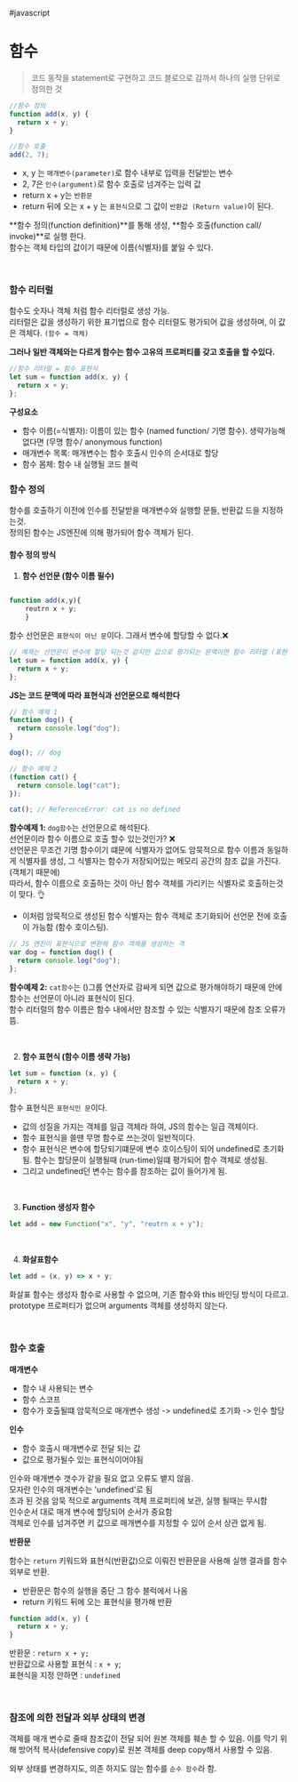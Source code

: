 #javascript

# 함수

> 코드 동작을 statement로 구현하고 코드 블로으로 감까서 하나의 실행 단위로 정의한 것

```js
//함수 정의
function add(x, y) {
  return x + y;
}

//함수 호출
add(2, 7);
```

- x, y 는 `매개변수(parameter)`로 함수 내부로 입력을 전달받는 변수
- 2, 7은 `인수(argument)`로 함수 호출로 넘겨주는 입력 값
- return x + y는 `반환문`
- return 뒤에 오는 x + y 는 `표현식`으로 그 값이 `반환값 (Return value)`이 된다.

**함수 정의(function definition)**를 통해 생성, **함수 호출(function call/ invoke)**로 실행 한다.<br>
함수는 객체 타입의 값이기 때문에 이름(식별자)를 붙일 수 있다.

<br>

### 함수 리터럴

함수도 숫자나 객체 처럼 함수 리터럴로 생성 가능.<br>
리터럴은 값을 생성하기 위한 표기법으로 함수 리터럴도 평가되어 값을 생성하며, 이 값은 객체다. `(함수 = 객체)` <br>

**그러나 일반 객체와는 다르게 함수는 함수 고유의 프로퍼티를 갖고 호출을 할 수있다.**

```js
//함수 리터럴 = 함수 표현식
let sum = function add(x, y) {
  return x + y;
};
```

**구성요소**

- 함수 이름(=식별자): 이름이 있는 함수 (named function/ 기명 함수). 생략가능해 없다면 (무명 함수/ anonymous function)
- 매개변수 목록: 매개변수는 함수 호출시 인수의 순서대로 할당
- 함수 몸체: 함수 내 실행될 코드 블럭

### 함수 정의

함수를 호출하기 이전에 인수를 전달받을 매개변수와 실행할 문들, 반환값 드을 지정하는것. <br>
정의된 함수는 JS엔진에 의해 평가되어 함수 객체가 된다.

#### 함수 정의 방식

1. **함수 선언문 (함수 이름 필수)**

```js

function add(x,y){
    reutrn x + y;
    }

```

함수 선언문은 `표현식이 아닌 문`이다. 그래서 변수에 할당할 수 없다.❌

```js
// 예제는 선언문이 변수에 할당 되는것 같지만 값으로 평가되는 문맥이면 함수 리터럴 (표현식)으로 해석.
let sum = function add(x, y) {
  return x + y;
};
```

**JS는 코드 문맥에 따라 표현식과 선언문으로 해석한다**

```js
// 함수 예제 1
function dog() {
  return console.log("dog");
}

dog(); // dog

// 함수 예제 2
(function cat() {
  return console.log("cat");
});

cat(); // ReferenceError: cat is no defined
```

**함수예제 1:** `dog함수`는 선언문으로 해석된다. <br>
선언문이라 함수 이름으로 호출 할수 있는것인가? ❌ <br>
선언문은 무조건 기명 함수이기 떄문에 식별자가 없어도 암묵적으로 함수 이름과 동일하게 식별자를 생성, 그 식별자는 함수가 저장되어있는 메모리 공간의 참조 값을 가진다. (객체기 때문에) <br>
따라서, 함수 이름으로 호출하는 것이 아닌 함수 객체를 가리키는 식별자로 호출하는것이 맞다. 👌

- 이처럼 암묵적으로 생성된 함수 식별자는 함수 객체로 초기화되어 선언문 전에 호출이 가능함 (함수 호이스팅).

```js
// JS 엔진이 표현식으로 변환해 함수 객체를 생성하는 격
var dog = function dog() {
  return console.log("dog");
};
```

**함수예제 2:** `cat함수`는 ()그룹 연산자로 감싸게 되면 값으로 평가해야하기 때문에 안에 함수는 선언문이 아니라 표현식이 된다. <br>
함수 리터럴의 함수 이름은 함수 내에서만 참조할 수 있는 식별자기 때문에 참조 오류가 뜸.

<br>

2. **함수 표현식 (함수 이름 생략 가능)**

```js
let sum = function (x, y) {
  return x + y;
};
```

함수 표현식은 `표현식인 문`이다. <br>

- 값의 성질을 가지는 객체를 일급 객체라 하여, JS의 함수는 일급 객체이다. <br>
- 함수 표현식을 쓸땐 무명 함수로 쓰는것이 일반적이다. <br>
- 함수 표현식은 변수에 할당되기떄문에 변수 호이스팅이 되어 undefined로 초기화됨. 함수는 할당문이 실행될때 (run-time)일떄 평가되어 함수 객체로 생성됨.
- 그리고 undefined던 변수는 함수를 참조하는 값이 들어가게 됨.

<br>

3. **Function 생성자 함수**

```js
let add = new Function("x", "y", "reutrn x + y");
```

<br>

4. **화살표함수**

```js
let add = (x, y) => x + y;
```

화살표 함수는 생성자 함수로 사용할 수 없으며, 기존 함수와 this 바인딩 방식이 다르고. prototype 프로퍼티가 없으며 arguments 객체를 생성하지 않는다.

<br>

### 함수 호출

**매개변수**

- 함수 내 사용되는 변수
- 함수 스코프
- 함수가 호출될떄 암묵적으로 매개변수 생성 -> undefined로 초기화 -> 인수 할당

**인수**

- 함수 호출시 매개변수로 전달 되는 값
- 값으로 평가될수 있는 표현식이어야됨

인수와 매개변수 갯수가 같을 필요 없고 오류도 뱉지 않음. <br>
모자란 인수의 매개변수는 'undefined'로 됨 <br>
초과 된 것음 암묵 적으로 arguments 객체 프로퍼티에 보관, 실행 될때는 무시함 <br>
인수순서 대로 매개 변수에 할당되어 순서가 중요함 <br>
객체로 인수를 넘겨주면 키 값으로 매개변수를 지정할 수 있어 순서 상관 없게 됨. <br>

**반환문**

함수는 `return` 키워드와 표현식(반환값)으로 이뤄진 반환문을 사용해 실행 결과를 함수 외부로 반환.

- 반환문은 함수의 실행을 중단 그 함수 블럭에서 나옴
- return 키워드 뒤에 오는 표현식을 평가해 반환

```js
function add(x, y) {
  return x + y;
}
```

반환문 : `return x + y;` <br>
반환값으로 사용할 표현식 : `x + y`; <br>
표현식을 지정 안하면 : `undefined` <br>

<br>

### 참조에 의한 전달과 외부 상태의 변경

객체를 매개 변수로 줄때 참조값이 전달 되어 원본 객체를 훼손 할 수 있음.
이를 막기 위해 방어적 복사(defensive copy)로 원본 객체를 deep copy해서 사용할 수 있음.

외부 상태를 변경하지도, 의존 하지도 않는 함수를 `순수 함수`라 함.
